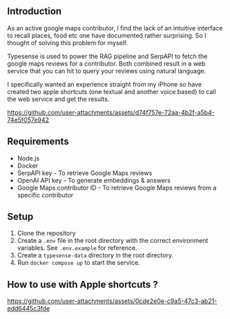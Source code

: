 ## Introduction

As an active google maps contributor, I find the lack of an intuitive interface to recall places, food etc one have documented rather surprising. So I thought of solving this problem for myself.

Typesense is used to power the RAG pipeline and SerpAPI to fetch the google maps reviews for a contributor. Both combined result in a web service that you can hit to query your reviews using natural language.

I specifically wanted an experience straight from my iPhone so have created two apple shortcuts (one textual and another voice based) to call the web service and get the results.

https://github.com/user-attachments/assets/d74f757e-72aa-4b2f-a5b4-74e5f057e942

## Requirements

- Node.js
- Docker
- SerpAPI key - To retrieve Google Maps reviews
- OpenAI API key - To generate embeddings & answers
- Google Maps contributor ID - To retrieve Google Maps reviews from a specific contributor

## Setup

1. Clone the repository
2. Create a `.env` file in the root directory with the correct environment variables. See `.env.example` for reference.
3. Create a `typesense-data` directory in the root directory.
4. Run `docker compose up` to start the service.

## How to use with Apple shortcuts ?

https://github.com/user-attachments/assets/0cde2e0e-c9a5-47c3-ab21-edd6445c3fde
